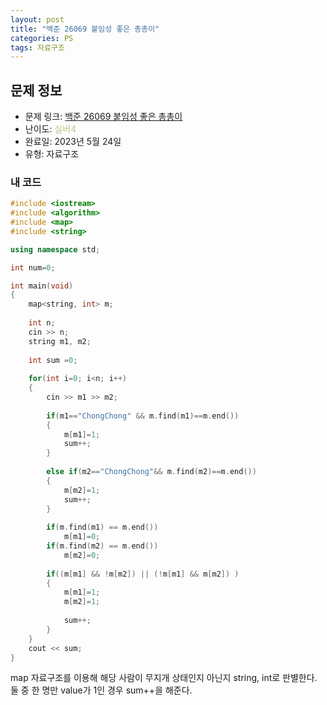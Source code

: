 ```yaml
---
layout: post
title: "백준 26069 붙임성 좋은 총총이"
categories: PS
tags: 자료구조
---
```


## 문제 정보
- 문제 링크: [백준 26069 붙임성 좋은 총총이](https://www.acmicpc.net/problem/26069)
- 난이도: <span style="color:#B5C78A">실버4</span>
- 완료일: 2023년 5월 24일
- 유형: 자료구조

### 내 코드

```C++
#include <iostream>
#include <algorithm>
#include <map>
#include <string>

using namespace std;

int num=0;

int main(void)
{
	map<string, int> m;
	
	int n;
	cin >> n;
	string m1, m2;
	
	int sum =0;
	
	for(int i=0; i<n; i++)
	{
		cin >> m1 >> m2;
		
		if(m1=="ChongChong" && m.find(m1)==m.end())
		{
			m[m1]=1;
			sum++;
		}
			
		else if(m2=="ChongChong"&& m.find(m2)==m.end())
		{
			m[m2]=1;
			sum++;
		}
		
		if(m.find(m1) == m.end())
			m[m1]=0;
		if(m.find(m2) == m.end())
			m[m2]=0;
		
		if((m[m1] && !m[m2]) || (!m[m1] && m[m2]) )	
		{
			m[m1]=1;
			m[m2]=1;
			
			sum++;
		}
	}
	cout << sum;
}
```

map 자료구조를 이용해 해당 사람이 무지개 상태인지 아닌지 string, int로 판별한다. 둘 중 한 명만 value가 1인 경우 sum++을 해준다.
